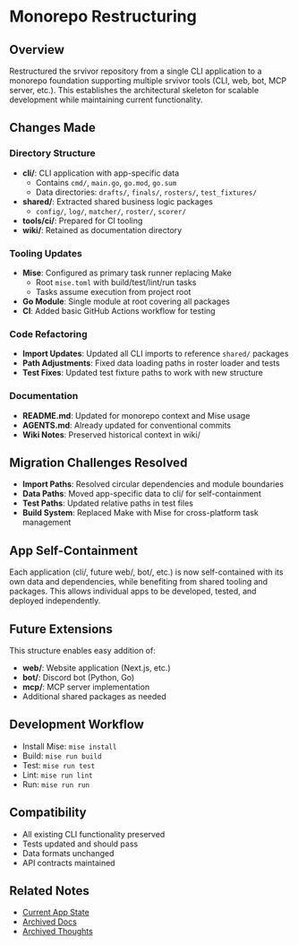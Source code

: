 # Monorepo Restructuring

## Overview
Restructured the srvivor repository from a single CLI application to a monorepo foundation supporting multiple srvivor tools (CLI, web, bot, MCP server, etc.). This establishes the architectural skeleton for scalable development while maintaining current functionality.

## Changes Made

### Directory Structure
- **cli/**: CLI application with app-specific data
  - Contains `cmd/`, `main.go`, `go.mod`, `go.sum`
  - Data directories: `drafts/`, `finals/`, `rosters/`, `test_fixtures/`
- **shared/**: Extracted shared business logic packages
  - `config/`, `log/`, `matcher/`, `roster/`, `scorer/`
- **tools/ci/**: Prepared for CI tooling
- **wiki/**: Retained as documentation directory

### Tooling Updates
- **Mise**: Configured as primary task runner replacing Make
  - Root `mise.toml` with build/test/lint/run tasks
  - Tasks assume execution from project root
- **Go Module**: Single module at root covering all packages
- **CI**: Added basic GitHub Actions workflow for testing

### Code Refactoring
- **Import Updates**: Updated all CLI imports to reference `shared/` packages
- **Path Adjustments**: Fixed data loading paths in roster loader and tests
- **Test Fixes**: Updated test fixture paths to work with new structure

### Documentation
- **README.md**: Updated for monorepo context and Mise usage
- **AGENTS.md**: Already updated for conventional commits
- **Wiki Notes**: Preserved historical context in wiki/

## Migration Challenges Resolved
- **Import Paths**: Resolved circular dependencies and module boundaries
- **Data Paths**: Moved app-specific data to cli/ for self-containment
- **Test Paths**: Updated relative paths in test files
- **Build System**: Replaced Make with Mise for cross-platform task management

## App Self-Containment
Each application (cli/, future web/, bot/, etc.) is now self-contained with its own data and dependencies, while benefiting from shared tooling and packages. This allows individual apps to be developed, tested, and deployed independently.

## Future Extensions
This structure enables easy addition of:
- **web/**: Website application (Next.js, etc.)
- **bot/**: Discord bot (Python, Go)
- **mcp/**: MCP server implementation
- Additional shared packages as needed

## Development Workflow
- Install Mise: `mise install`
- Build: `mise run build`
- Test: `mise run test`
- Lint: `mise run lint`
- Run: `mise run run`

## Compatibility
- All existing CLI functionality preserved
- Tests updated and should pass
- Data formats unchanged
- API contracts maintained

## Related Notes
- [Current App State](20251016T150000_current_app_state.md)
- [Archived Docs](archived_docs.md)
- [Archived Thoughts](archived_thoughts.md)